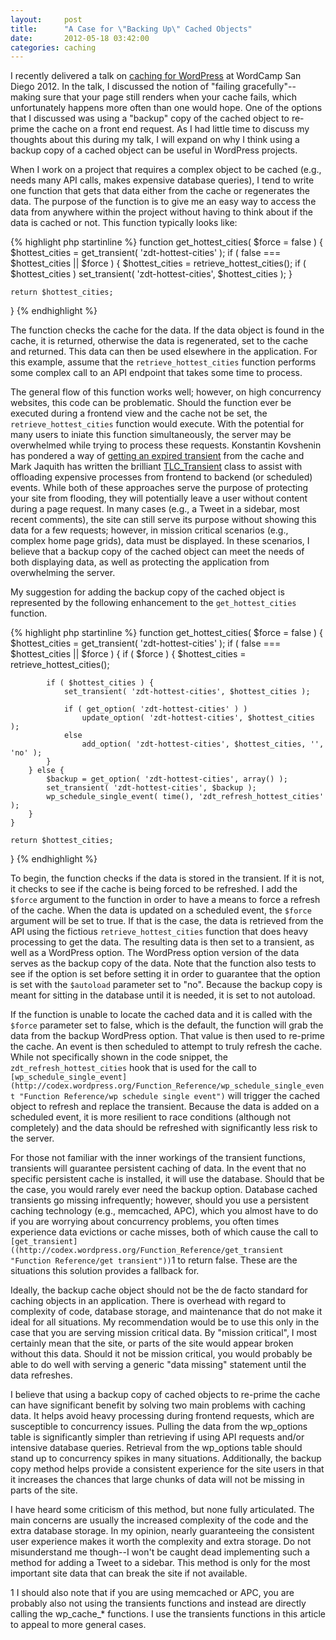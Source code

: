 ```yaml
---
layout:     post
title:      "A Case for \"Backing Up\" Cached Objects"
date:       2012-05-18 03:42:00
categories: caching
---
```


I recently delivered a talk on [caching for WordPress](http://tollmanz.github.com/caching-for-coders/ "Caching for Coders") at WordCamp San Diego 2012. In the talk, I discussed the notion of "failing gracefully"--making sure that your page still renders when your cache fails, which unfortunately happens more often than one would hope. One of the options that I discussed was using a "backup" copy of the cached object to re-prime the cache on a front end request. As I had little time to discuss my thoughts about this during my talk, I will expand on why I think using a backup copy of a cached object can be useful in WordPress projects.

When I work on a project that requires a complex object to be cached (e.g., needs many API calls, makes expensive database queries), I tend to write one function that gets that data either from the cache or regenerates the data. The purpose of the function is to give me an easy way to access the data from anywhere within the project without having to think about if the data is cached or not. This function typically looks like:

{% highlight php startinline %}
function get_hottest_cities( $force = false ) {
	$hottest_cities = get_transient( 'zdt-hottest-cities' );
	if ( false === $hottest_cities || $force ) {
		$hottest_cities = retrieve_hottest_cities();
		if ( $hottest_cities )
			set_transient( 'zdt-hottest-cities', $hottest_cities );
	}

	return $hottest_cities;
}
{% endhighlight %}

The function checks the cache for the data. If the data object is found in the cache, it is returned, otherwise the data is regenerated, set to the cache and returned. This data can then be used elsewhere in the application. For this example, assume that the `retrieve_hottest_cities` function performs some complex call to an API endpoint that takes some time to process.

The general flow of this function works well; however, on high concurrency websites, this code can be problematic. Should the function ever be executed during a frontend view and the cache not be set, the `retrieve_hottest_cities` function would execute. With the potential for many users to iniate this function simultaneously, the server may be overwhelmed while trying to process these requests. Konstantin Kovshenin has pondered a way of [getting an expired transient](http://kovshenin.com/2012/get-an-expired-transient-in-wordpress-good-idea-or-crazy-talk/ "Get an Expired Transient in WordPress: Good Idea or Crazy Talk?") from the cache and Mark Jaquith has written the brilliant [TLC_Transient](https://github.com/markjaquith/WP-TLC-Transients "TLC Transient GitHub Repository") class to assist with offloading expensive processes from frontend to backend (or scheduled) events. While both of these approaches serve the purpose of protecting your site from flooding, they will potentially leave a user without content during a page request. In many cases (e.g., a Tweet in a sidebar, most recent comments), the site can still serve its purpose without showing this data for a few requests; however, in mission critical scenarios (e.g., complex home page grids), data must be displayed. In these scenarios, I believe that a backup copy of the cached object can meet the needs of both displaying data, as well as protecting the application from overwhelming the server.

My suggestion for adding the backup copy of the cached object is represented by the following enhancement to the `get_hottest_cities` function.

{% highlight php startinline %}
function get_hottest_cities( $force = false ) {
	$hottest_cities = get_transient( 'zdt-hottest-cities' );
	if ( false === $hottest_cities || $force ) {
		if ( $force ) {
			$hottest_cities = retrieve_hottest_cities();

			if ( $hottest_cities ) {
				set_transient( 'zdt-hottest-cities', $hottest_cities );

				if ( get_option( 'zdt-hottest-cities' ) )
					update_option( 'zdt-hottest-cities', $hottest_cities );
				else
					add_option( 'zdt-hottest-cities', $hottest_cities, '', 'no' );
			}
		} else {
			$backup = get_option( 'zdt-hottest-cities', array() );
			set_transient( 'zdt-hottest-cities', $backup );
			wp_schedule_single_event( time(), 'zdt_refresh_hottest_cities' );
		}
	}

	return $hottest_cities;
}
{% endhighlight %}

To begin, the function checks if the data is stored in the transient. If it is not, it checks to see if the cache is being forced to be refreshed. I add the `$force` argument to the function in order to have a means to force a refresh of the cache. When the data is updated on a scheduled event, the `$force` argument will be set to true. If that is the case, the data is retrieved from the API using the fictious `retrieve_hottest_cities` function that does heavy processing to get the data. The resulting data is then set to a transient, as well as a WordPress option. The WordPress option version of the data serves as the backup copy of the data. Note that the function also tests to see if the option is set before setting it in order to guarantee that the option is set with the `$autoload` parameter set to "no". Because the backup copy is meant for sitting in the database until it is needed, it is set to not autoload. 

If the function is unable to locate the cached data and it is called with the `$force` parameter set to false, which is the default, the function will grab the data from the backup WordPress option. That value is then used to re-prime the cache. An event is then scheduled to attempt to truly refresh the cache. While not specifically shown in the code snippet, the `zdt_refresh_hottest_cities` hook that is used for the call to `[wp_schedule_single_event](http://codex.wordpress.org/Function_Reference/wp_schedule_single_event "Function Reference/wp schedule single event")` will trigger the cached object to refresh and replace the transient. Because the data is added on a scheduled event, it is more resilient to race conditions (although not completely) and the data should be refreshed with significantly less risk to the server.

For those not familiar with the inner workings of the transient functions, transients will guarantee persistent caching of data. In the event that no specific persistent cache is installed, it will use the database. Should that be the case, you would rarely ever need the backup option. Database cached transients go missing infrequently; however, should you use a persistent caching technology (e.g., memcached, APC), which you almost have to do if you are worrying about concurrency problems, you often times experience data evictions or cache misses, both of which cause the call to `[get_transient]((http://codex.wordpress.org/Function_Reference/get_transient "Function Reference/get transient"))`<span class="footnote-article-number">1</span> to return false. These are the situations this solution provides a fallback for.

Ideally, the backup cache object should not be the de facto standard for caching objects in an application. There is overhead with regard to complexity of code, database storage, and maintenance that do not make it ideal for all situations. My recommendation would be to use this only in the case that you are serving mission critical data. By "mission critical", I most certainly mean that the site, or parts of the site would appear broken without this data. Should it not be mission critical, you would probably be able to do well with serving a generic "data missing" statement until the data refreshes.

I believe that using a backup copy of cached objects to re-prime the cache can have significant benefit by solving two main problems with caching data. It helps avoid heavy processing during frontend requests, which are susceptible to concurrency issues. Pulling the data from the wp_options table is significantly simpler than retrieving if using API requests and/or intensive database queries. Retrieval from the wp_options table should stand up to concurrency spikes in many situations. Additionally, the backup copy method helps provide a consistent experience for the site users in that it increases the chances that large chunks of data will not be missing in parts of the site.

I have heard some criticism of this method, but none fully articulated. The main concerns are usually the increased complexity of the code and the extra database storage. In my opinion, nearly guaranteeing the consistent user experience makes it worth the complexity and extra storage. Do not misunderstand me though--I won't be caught dead implementing such a method for adding a Tweet to a sidebar. This method is only for the most important site data that can break the site if not available.

<p class="footnote"><span class="footnote-footer-number">1</span> I should also note that if you are using memcached or APC, you are probably also not using the transients functions and instead are directly calling the wp_cache_* functions. I use the transients functions in this article to appeal to more general cases.</p>